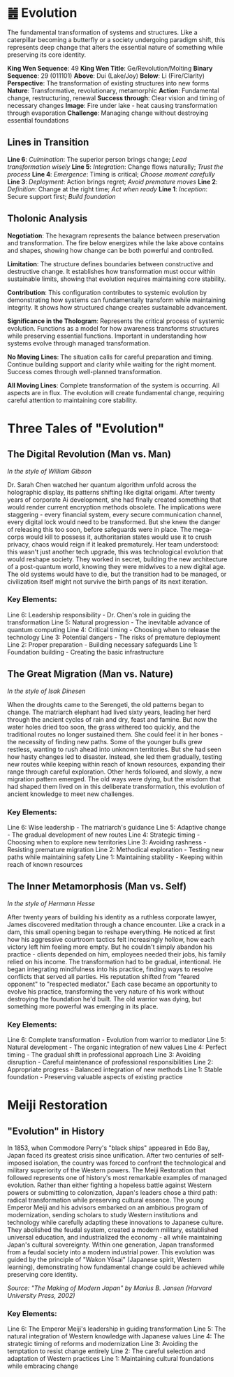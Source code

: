 # ䷰ Evolution

The fundamental transformation of systems and structures. Like a caterpillar becoming a butterfly or a society undergoing paradigm shift, this represents deep change that alters the essential nature of something while preserving its core identity.


**King Wen Sequence**: 49
**King Wen Title**: Ge/Revolution/Molting
**Binary Sequence**: 29 (011101)
**Above**: Dui (Lake/Joy)
**Below**: Li (Fire/Clarity)
**Perspective**: The transformation of existing structures into new forms
**Nature**: Transformative, revolutionary, metamorphic
**Action**: Fundamental change, restructuring, renewal
**Success through**: Clear vision and timing of necessary changes
**Image**: Fire under lake - heat causing transformation through evaporation
**Challenge**: Managing change without destroying essential foundations

## Lines in Transition
**Line 6**: *Culmination*: The superior person brings change; *Lead transformation wisely*
**Line 5**: *Integration*: Change flows naturally; *Trust the process*
**Line 4**: *Emergence*: Timing is critical; *Choose moment carefully*
**Line 3**: *Deployment*: Action brings regret; *Avoid premature moves*
**Line 2**: *Definition*: Change at the right time; *Act when ready*
**Line 1**: *Inception*: Secure support first; *Build foundation*

## Tholonic Analysis
**Negotiation**: The hexagram represents the balance between preservation and transformation. The fire below energizes while the lake above contains and shapes, showing how change can be both powerful and controlled.

**Limitation**: The structure defines boundaries between constructive and destructive change. It establishes how transformation must occur within sustainable limits, showing that evolution requires maintaining core stability.

**Contribution**: This configuration contributes to systemic evolution by demonstrating how systems can fundamentally transform while maintaining integrity. It shows how structured change creates sustainable advancement.

**Significance in the Thologram**: Represents the critical process of systemic evolution. Functions as a model for how awareness transforms structures while preserving essential functions. Important in understanding how systems evolve through managed transformation.

**No Moving Lines**: The situation calls for careful preparation and timing. Continue building support and clarity while waiting for the right moment. Success comes through well-planned transformation.

**All Moving Lines**: Complete transformation of the system is occurring. All aspects are in flux. The evolution will create fundamental change, requiring careful attention to maintaining core stability.
# Three Tales of "Evolution"

## The Digital Revolution (Man vs. Man)
*In the style of William Gibson*

Dr. Sarah Chen watched her quantum algorithm unfold across the holographic display, its patterns shifting like digital origami. After twenty years of corporate Ai development, she had finally created something that would render current encryption methods obsolete. The implications were staggering - every financial system, every secure communication channel, every digital lock would need to be transformed. But she knew the danger of releasing this too soon, before safeguards were in place. The mega-corps would kill to possess it, authoritarian states would use it to crush privacy, chaos would reign if it leaked prematurely. Her team understood: this wasn't just another tech upgrade, this was technological evolution that would reshape society. They worked in secret, building the new architecture of a post-quantum world, knowing they were midwives to a new digital age. The old systems would have to die, but the transition had to be managed, or civilization itself might not survive the birth pangs of its next iteration.

### Key Elements:

Line 6: Leadership responsibility - Dr. Chen's role in guiding the transformation
Line 5: Natural progression - The inevitable advance of quantum computing
Line 4: Critical timing - Choosing when to release the technology
Line 3: Potential dangers - The risks of premature deployment
Line 2: Proper preparation - Building necessary safeguards
Line 1: Foundation building - Creating the basic infrastructure

## The Great Migration (Man vs. Nature)
*In the style of Isak Dinesen*

When the droughts came to the Serengeti, the old patterns began to change. The matriarch elephant had lived sixty years, leading her herd through the ancient cycles of rain and dry, feast and famine. But now the water holes dried too soon, the grass withered too quickly, and the traditional routes no longer sustained them. She could feel it in her bones - the necessity of finding new paths. Some of the younger bulls grew restless, wanting to rush ahead into unknown territories. But she had seen how hasty changes led to disaster. Instead, she led them gradually, testing new routes while keeping within reach of known resources, expanding their range through careful exploration. Other herds followed, and slowly, a new migration pattern emerged. The old ways were dying, but the wisdom that had shaped them lived on in this deliberate transformation, this evolution of ancient knowledge to meet new challenges.

### Key Elements:

Line 6: Wise leadership - The matriarch's guidance
Line 5: Adaptive change - The gradual development of new routes
Line 4: Strategic timing - Choosing when to explore new territories
Line 3: Avoiding rashness - Resisting premature migration
Line 2: Methodical exploration - Testing new paths while maintaining safety
Line 1: Maintaining stability - Keeping within reach of known resources

## The Inner Metamorphosis (Man vs. Self)
*In the style of Hermann Hesse*

After twenty years of building his identity as a ruthless corporate lawyer, James discovered meditation through a chance encounter. Like a crack in a dam, this small opening began to reshape everything. He noticed at first how his aggressive courtroom tactics felt increasingly hollow, how each victory left him feeling more empty. But he couldn't simply abandon his practice - clients depended on him, employees needed their jobs, his family relied on his income. The transformation had to be gradual, intentional. He began integrating mindfulness into his practice, finding ways to resolve conflicts that served all parties. His reputation shifted from "feared opponent" to "respected mediator." Each case became an opportunity to evolve his practice, transforming the very nature of his work without destroying the foundation he'd built. The old warrior was dying, but something more powerful was emerging in its place.

### Key Elements:

Line 6: Complete transformation - Evolution from warrior to mediator
Line 5: Natural development - The organic integration of new values
Line 4: Perfect timing - The gradual shift in professional approach
Line 3: Avoiding disruption - Careful maintenance of professional responsibilities
Line 2: Appropriate progress - Balanced integration of new methods
Line 1: Stable foundation - Preserving valuable aspects of existing practice
# Meiji Restoration

## "Evolution" in History

In 1853, when Commodore Perry's "black ships" appeared in Edo Bay, Japan faced its greatest crisis since unification. After two centuries of self-imposed isolation, the country was forced to confront the technological and military superiority of the Western powers. The Meiji Restoration that followed represents one of history's most remarkable examples of managed evolution. Rather than either fighting a hopeless battle against Western powers or submitting to colonization, Japan's leaders chose a third path: radical transformation while preserving cultural essence. The young Emperor Meiji and his advisors embarked on an ambitious program of modernization, sending scholars to study Western institutions and technology while carefully adapting these innovations to Japanese culture. They abolished the feudal system, created a modern military, established universal education, and industrialized the economy - all while maintaining Japan's cultural sovereignty. Within one generation, Japan transformed from a feudal society into a modern industrial power. This evolution was guided by the principle of "Wakon Yōsai" (Japanese spirit, Western learning), demonstrating how fundamental change could be achieved while preserving core identity.

*Source: "The Making of Modern Japan" by Marius B. Jansen (Harvard University Press, 2002)*

### Key Elements:
Line 6: The Emperor Meiji's leadership in guiding transformation
Line 5: The natural integration of Western knowledge with Japanese values
Line 4: The strategic timing of reforms and modernization
Line 3: Avoiding the temptation to resist change entirely
Line 2: The careful selection and adaptation of Western practices
Line 1: Maintaining cultural foundations while embracing change
